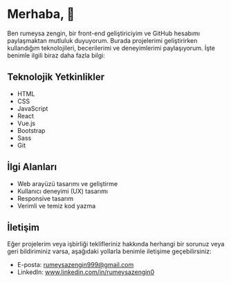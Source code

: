 <!-- ### Hi there 👋 

**rumeysaaZengin/rumeysaaZengin** is a ✨ _special_ ✨ repository because its `README.md` (this file) appears on your GitHub profile.

Here are some ideas to get you started:

- 🔭 I’m currently working on ...
- 🌱 I’m currently learning ...
- 👯 I’m looking to collaborate on ...
- 🤔 I’m looking for help with ...
- 💬 Ask me about ...
- 📫 How to reach me: ...
- 😄 Pronouns: ...
- ⚡ Fun fact: ... -->

<!-- ![](https://github-readme-stats.vercel.app/api?username=rumeysaaZengin&show_icons=true&bg_color=00000000)  -->

# Merhaba, 👋

Ben rumeysa zengin, bir front-end geliştiriciyim ve GitHub hesabımı paylaşmaktan mutluluk duyuyorum. Burada projelerimi geliştirirken kullandığım teknolojileri, becerilerimi ve deneyimlerimi paylaşıyorum. İşte benimle ilgili biraz daha fazla bilgi:

## Teknolojik Yetkinlikler

- HTML
- CSS
- JavaScript
- React
- Vue.js
- Bootstrap
- Sass
- Git

## İlgi Alanları

- Web arayüzü tasarımı ve geliştirme
- Kullanıcı deneyimi (UX) tasarımı
- Responsive tasarım
- Verimli ve temiz kod yazma


## İletişim

Eğer projelerim veya işbirliği teklifleriniz hakkında herhangi bir sorunuz veya geri bildiriminiz varsa, aşağıdaki yollarla benimle iletişime geçebilirsiniz:

- E-posta: rumeysazengin999@gmail.com
- LinkedIn: www.linkedin.com/in/rumeysazengin0





